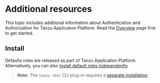 # Additional resources

This topic includes additional information about Authentication and Authorization for Tanzu Application Platform. Read the [Overview](overview.md) page first to get started.

## <a id='install'></a>Install

Defaults roles are released as part of Tanzu Application Platform. Alternatively, you can also [Install default roles independently](install.md).

>**Note:** The `tanzu rbac` CLI plug-in requires a [separate installation](binding.md).
